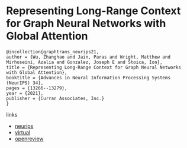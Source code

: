 # Representing Long-Range Context for Graph Neural Networks with Global Attention

```
@incollection{graphtrans_neurips21,
author = {Wu, Zhanghao and Jain, Paras and Wright, Matthew and Mirhoseini, Azalia and Gonzalez, Joseph E and Stoica, Ion},
title = {Representing Long-Range Context for Graph Neural Networks with Global Attention},
booktitle = {Advances in Neural Information Processing Systems (NeurIPS) 34},
pages = {13266--13279},
year = {2021},
publisher = {Curran Associates, Inc.}
}
```

links
- [neurips](https://papers.nips.cc//paper/2021/hash/6e67691b60ed3e4a55935261314dd534-Abstract.html)
- [virtual](https://neurips.cc/virtual/2021/poster/26539)
- [openreview](https://openreview.net/forum?id=nYz2_BbZnYk)
